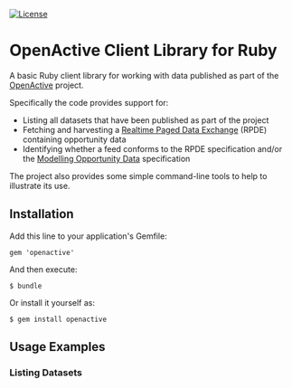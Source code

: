 [![License](http://img.shields.io/:license-mit-blue.svg)](http://theodi.mit-license.org)

# OpenActive Client Library for Ruby

A basic Ruby client library for working with data published as part of the [OpenActive](https://openactive.io) project.

Specifically the code provides support for:

* Listing all datasets that have been published as part of the project
* Fetching and harvesting a [Realtime Paged Data Exchange](https://www.openactive.io/realtime-paged-data-exchange/) (RPDE) containing opportunity data
* Identifying whether a feed conforms to the RPDE specification and/or the [Modelling Opportunity Data](https://www.openactive.io/modelling-opportunity-data/) specification

The project also provides some simple command-line tools to help to illustrate its use.

## Installation

Add this line to your application's Gemfile:

```
gem 'openactive'

```

And then execute:

```
$ bundle
```

Or install it yourself as:

```
$ gem install openactive
```

## Usage Examples

### Listing Datasets

